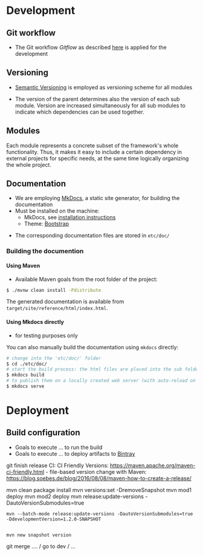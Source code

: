 # Development

## Git workflow
- The Git workflow *Gitflow* as described [here](https://www.atlassian.com/git/tutorials/comparing-workflows/gitflow-workflow) 
is applied for the development 

## Versioning

- [Semantic Versioning](https://semver.org/) is employed as versioning scheme for all modules 

- The version of the parent determines also the version of each sub module.
Version are increased simultaneously for all sub modules to indicate which dependencies
can be used together.

## Modules

Each module represents a concrete subset of the framework's whole functionality.
Thus, it makes it easy to include a certain dependency in external projects for
specific needs, at the same time logically organizing the whole project.

<!--_v3: current-->
<!--_v5: cdo migrated model-->
<!--_v6: with extra BBigraph container object-->

## Documentation

- We are employing [MkDocs](https://www.mkdocs.org), a static site generator, for building the documentation
- Must be installed on the machine:
    - MkDocs, see [installation instructions](https://www.mkdocs.org/#installation)
    - Theme: [Bootstrap](https://mkdocs.readthedocs.io/en/0.15.3/user-guide/styling-your-docs/#bootstrap-and-bootswatch-themes)
<!--        - the theme is provided with the project and resides within `etc/doc/theme/mkdocs_windmill`-->
    
- The corresponding documentation files are stored in `etc/doc/`

### Building the documention

#### Using Maven

- Available Maven goals from the root folder of the project:
```bash
$ ./mvnw clean install -Pdistribute
```
The generated documentation is available from `target/site/reference/html/index.html`.

#### Using Mkdocs directly

- for testing purposes only

You can also manually build the documentation using `mkdocs` directly:

```bash
# change into the 'etc/doc/' folder
$ cd ./etc/doc/
# start the build process: the html files are placed into the sub folder 'sites'
$ mkdocs build
# to publish them on a locally created web server (with auto-reload on changes)
$ mkdocs serve
```

# Deployment

## Build configuration

- Goals to execute ... to run the build
- Goals to execute ... to deploy artifacts to [Bintray](https://bintray.com/)

git finish release
CI:
CI Friendly Versions: https://maven.apache.org/maven-ci-friendly.html
    - file-based version change with Maven: https://blog.soebes.de/blog/2016/08/08/maven-how-to-create-a-release/ 

mvn clean package install
mvn versions:set -DremoveSnapshot
    mvn mod1 deploy
    mvn mod2 deploy
    mvn release:update-versions -DautoVersionSubmodules=true
    
    mvn --batch-mode release:update-versions -DautoVersionSubmodules=true -DdevelopmentVersion=1.2.0-SNAPSHOT


    mvn new snapshot version

git merge .... / go to dev / ...